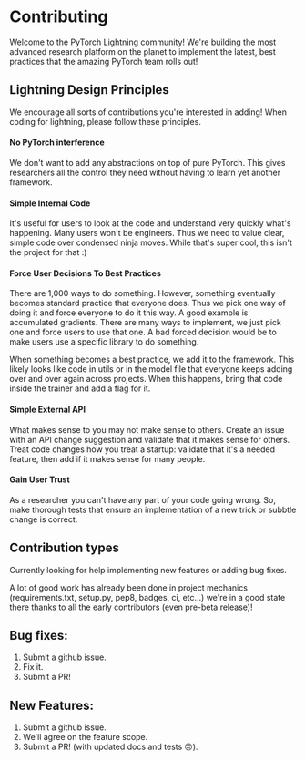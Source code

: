 # Contributing    
Welcome to the PyTorch Lightning community! We're building the most advanced research platform on the planet to implement the latest, best practices that the amazing PyTorch team rolls out!  

## Lightning Design Principles   
We encourage all sorts of contributions you're interested in adding! When coding for lightning, please follow these principles.    

#### No PyTorch interference   
We don't want to add any abstractions on top of pure PyTorch. This gives researchers all the control they need without having to learn yet another framework.    

#### Simple Internal Code    
It's useful for users to look at the code and understand very quickly what's happening. Many users won't be engineers. Thus we need to value clear, simple code over condensed ninja moves. While that's super cool, this isn't the project for that :)      

#### Force User Decisions To Best Practices    
There are 1,000 ways to do something. However, something eventually becomes standard practice that everyone does. Thus we pick one way of doing it and force everyone to do it this way. A good example is accumulated gradients. There are many ways to implement, we just pick one and force users to use that one. A bad forced decision would be to make users use a specific library to do something.    

When something becomes a best practice, we add it to the framework. This likely looks like code in utils or in the model file that everyone keeps adding over and over again across projects. When this happens, bring that code inside the trainer and add a flag for it.

#### Simple External API    
What makes sense to you may not make sense to others. Create an issue with an API change suggestion and validate that it makes sense for others. Treat code changes how you treat a startup: validate that it's a needed feature, then add if it makes sense for many people.    

#### Gain User Trust    
As a researcher you can't have any part of your code going wrong. So, make thorough tests that ensure an implementation of a new trick or subbtle change is correct.    

## Contribution types    
Currently looking for help implementing new features or adding bug fixes. 

A lot of good work has already been done in project mechanics (requirements.txt, setup.py, pep8, badges, ci, etc...) we're in a good state there thanks to all the early contributors (even pre-beta release)!   

## Bug fixes:  
1. Submit a github issue.   
2. Fix it.  
3. Submit a PR! 

## New Features:  
1. Submit a github issue.   
2. We'll agree on the feature scope.     
3. Submit a PR! (with updated docs and tests 🙃).   
